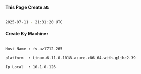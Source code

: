 
   
#### This Page Create at:

```bash

2025-07-11 - 21:31:20 UTC

```

#### Create By Machine:

```bash

Host Name : fv-az1712-265

platform  : Linux-6.11.0-1018-azure-x86_64-with-glibc2.39

Ip Local  : 10.1.0.126

```

